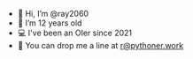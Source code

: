 - :wave: Hi, I’m @ray2060
- :rabbit: I’m 12 years old 
- :computer: I've been an OIer since 2021
- :e-mail: You can drop me a line at r@pythoner.work
